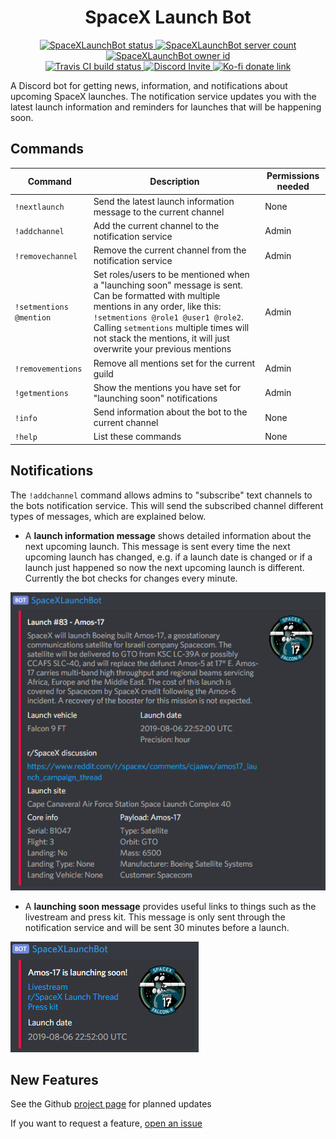 <h1 align="center" style="font-weight: bold">SpaceX Launch Bot</h1>

<p align="center">
    <a href="https://discordbots.org/bot/411618411169447950" >
        <img src="https://discordbots.org/api/widget/status/411618411169447950.svg?noavatar=true" alt="SpaceXLaunchBot status" />
    </a>
    <a href="https://discordbots.org/bot/411618411169447950" >
        <img src="https://discordbots.org/api/widget/servers/411618411169447950.svg?noavatar=true" alt="SpaceXLaunchBot server count" />
    </a>
    <a href="https://discordbots.org/bot/411618411169447950" >
        <img src="https://discordbots.org/api/widget/owner/411618411169447950.svg?noavatar=truee" alt="SpaceXLaunchBot owner id" />
    </a>
    <br/>
    <a href="https://travis-ci.com/r-spacex/SpaceXLaunchBot/">
        <img src="https://img.shields.io/travis/com/r-spacex/SpaceXLaunchBot.svg?style=flat&colorA=35383d" alt="Travis CI build status" />
    </a>
    <a href="https://discordapp.com/oauth2/authorize?client_id=411618411169447950&scope=bot&permissions=19456">
        <img src="https://img.shields.io/badge/Discord-Bot%20Invite-blue.svg?style=flat&colorA=35383d" alt="Discord Invite"/>
    </a>
    <a href="https://ko-fi.com/M4M18XB1">
        <img src="https://img.shields.io/badge/Ko--fi-Donate-orange.svg?style=flat&colorA=35383d" alt="Ko-fi donate link"/>
    </a>    
</p>

A Discord bot for getting news, information, and notifications about upcoming SpaceX launches. The notification service updates you with the latest launch information and reminders for launches that will be happening soon.

## Commands

Command|Description|Permissions needed
---|---|---
`!nextlaunch`|Send the latest launch information message to the current channel|None
`!addchannel`|Add the current channel to the notification service|Admin
`!removechannel`|Remove the current channel from the notification service|Admin
`!setmentions @mention`|Set roles/users to be mentioned when a "launching soon" message is sent. Can be formatted with multiple mentions in any order, like this: `!setmentions @role1 @user1 @role2`. Calling `setmentions` multiple times will not stack the mentions, it will just overwrite your previous mentions|Admin
`!removementions`|Remove all mentions set for the current guild|Admin
`!getmentions`|Show the mentions you have set for "launching soon" notifications|Admin
`!info`|Send information about the bot to the current channel|None
`!help`|List these commands|None

## Notifications

The `!addchannel` command allows admins to "subscribe" text channels to the bots notification service. This will send the subscribed channel different types of messages, which are explained below.

- A **launch information message** shows detailed information about the next upcoming launch. This message is sent every time the next upcoming launch has changed, e.g. if a launch date is changed or if a launch just happened so now the next upcoming launch is different. Currently the bot checks for changes every minute.

![launch_info](images/screenshots/launch_info.png)

- A **launching soon message** provides useful links to things such as the livestream and press kit. This message is only sent through the notification service and will be sent 30 minutes before a launch.

![launch_soon](images/screenshots/launch_soon.png)

## New Features

See the Github [project page](https://github.com/r-spacex/SpaceXLaunchBot/projects/1) for planned updates

If you want to request a feature, [open an issue](https://github.com/r-spacex/SpaceXLaunchBot/issues/new)
